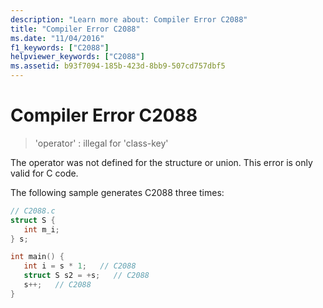 ```yaml
---
description: "Learn more about: Compiler Error C2088"
title: "Compiler Error C2088"
ms.date: "11/04/2016"
f1_keywords: ["C2088"]
helpviewer_keywords: ["C2088"]
ms.assetid: b93f7094-185b-423d-8bb9-507cd757dbf5
---
```

# Compiler Error C2088

> 'operator' : illegal for 'class-key'

The operator was not defined for the structure or union. This error is only valid for C code.

The following sample generates C2088 three times:

```c
// C2088.c
struct S {
   int m_i;
} s;

int main() {
   int i = s * 1;   // C2088
   struct S s2 = +s;   // C2088
   s++;   // C2088
}
```
